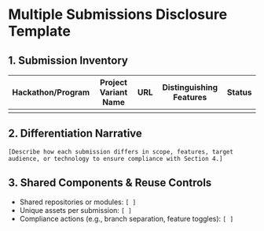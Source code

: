 # Multiple Submissions Disclosure Template

## 1. Submission Inventory
| Hackathon/Program | Project Variant Name | URL | Distinguishing Features | Status |
| --- | --- | --- | --- | --- |
|  |  |  |  |  |

## 2. Differentiation Narrative
```text
[Describe how each submission differs in scope, features, target audience, or technology to ensure compliance with Section 4.] 
```

## 3. Shared Components & Reuse Controls
- Shared repositories or modules: `[ ]`
- Unique assets per submission: `[ ]`
- Compliance actions (e.g., branch separation, feature toggles): `[ ]`

